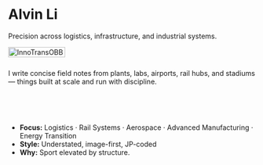 # Alvin Li

Precision across logistics, infrastructure, and industrial systems.

<div style="display:flex;flex-wrap:wrap;gap:10px">
  <img src="/alvin-site/JPG_VID/JPG_VID/innotrans3.png?v=3" alt="InnoTransOBB" width="48%">

I write concise field notes from plants, labs, airports, rail hubs, and stadiums—
things built at scale and run with discipline.

---

- **Focus:** Logistics · Rail Systems · Aerospace · Advanced Manufacturing · Energy Transition
- **Style:** Understated, image-first, JP-coded
- **Why:** Sport elevated by structure.

